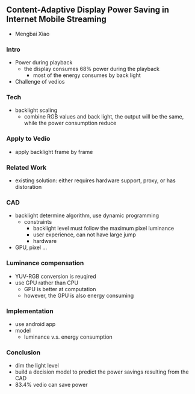 ## Content-Adaptive Display Power Saving in Internet Mobile Streaming

- Mengbai Xiao

### Intro
- Power during playback
  - the display consumes 68% power during the playback
    - most of the energy consumes by back light
- Challenge of vedios
  

### Tech
- backlight scaling
  - combine RGB values and back light, the output will be the same, while the power consumption reduce
  

### Apply to Vedio
- apply backlight frame by frame

### Related Work
- existing solution: either requires hardware support, proxy, or has distoration

### CAD 
- backlight determine algorithm, use dynamic programming
  - constraints
    - backlight level must follow the maximum pixel luminance
    - user experience, can not have large jump
    - hardware
- GPU, pixel ...

### Luminance compensation
- YUV-RGB conversion is reuqired
- use GPU rather than CPU
  - GPU is better at computation
  - however, the GPU is also energy consuming

### Implementation
- use android app
- model
  - luminance v.s. energy consumption

### Conclusion
- dim the light level 
- build a decision model to predict the power savings resulting from the CAD
- 83.4% vedio can save power

